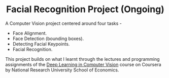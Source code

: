 <h1 align= "center"> Facial Recognition Project (Ongoing) </h1>
A Computer Vision project centered around four tasks - 

  * Face Alignment.
  * Face Detection (bounding boxes).
  * Detecting Facial Keypoints.
  * Facial Recognition.
  
This project builds on what I learnt through the lectures and programming assignments of the [Deep Learning in Computer Vision](https://www.coursera.org/learn/deep-learning-in-computer-vision) course on Coursera by National Research University School of Economics.
